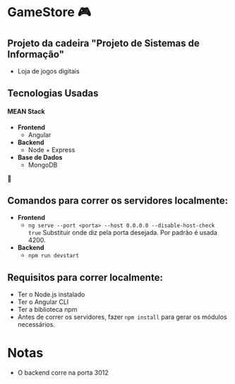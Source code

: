 # GameStore :video_game:

## Projeto da cadeira "Projeto de Sistemas de Informação"

* Loja de jogos digitais

## Tecnologias Usadas
#### MEAN Stack
* **Frontend**
    * Angular
* **Backend**
    * Node + Express
* **Base de Dados**
    * MongoDB

:rocket:


 ## Comandos para correr os servidores localmente:
 * **Frontend**
    * `ng serve --port <porta> --host 0.0.0.0 --disable-host-check true`
    Substituir onde diz <porta> pela porta desejada. Por padrão é usada 4200.
* **Backend**
    * `npm run devstart`


## Requisitos para correr localmente:
* Ter o Node.js instalado
* Ter o Angular CLI
* Ter a biblioteca npm
* Antes de correr os servidores, fazer `npm install` para gerar os módulos necessários.

# Notas
* O backend corre na porta 3012
